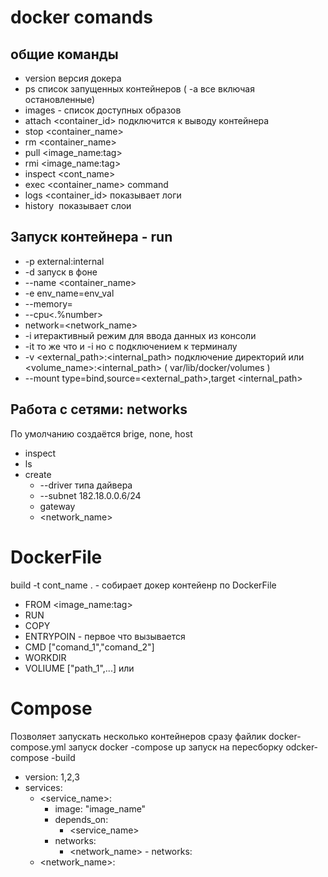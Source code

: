 # docker comands
## общие команды
   - version  версия докера
   - ps список запущенных контейнеров ( -a все включая остановленные)
   - images - список доступных образов
   - attach <container_id> подключится к выводу контейнера
   - stop <container_name>
   - rm <container_name>
   - pull <image_name:tag>
   - rmi <image_name:tag>
   - inspect <cont_name>  
   - exec <container_name> command
   - logs <container_id> показывает логи
   - history <image> показывает слои
## Запуск контейнера - run   
   - -p external:internal
   - -d запуск в фоне
   - --name <container_name>
   - -e env_name=env_val
   - --memory=<memory>
   - --cpu<.%number>
   - network=<network_name>
   - -i итерактивный режим для ввода данных из консоли
   - -it то же что и -i но с подключением к терминалу
   - -v <external_path>:<internal_path> подключение директорий или <volume_name>:<internal_path> ( var/lib/docker/volumes )
   - --mount type=bind,source=<external_path>,target <internal_path>
## Работа с сетями: networks
По умолчанию создаётся brige, none, host
   - inspect
   - ls
   - create
      - --driver типа дайвера
      - --subnet 182.18.0.0.6/24
      - gateway
      - <network_name>

  
# DockerFile
build -t cont_name . - собирает докер контейенр по DockerFile
   - FROM <image_name:tag>
   - RUN <comand>
   - COPY <FROM> <TO>
   - ENTRYPOIN - первое что вызывается
   - CMD ["comand_1","comand_2"] 
   - WORKDIR <path>
   - VOLIUME ["path_1",...] или <path>
   
# Compose
Позволяет запускать несколько контейнеров сразу файлик docker-compose.yml
запуск docker -compose up
запуск на пересборку odcker-compose -build   
   - version: 1,2,3
   - services: 
     - <service_name>:
       - image: "image_name"
       - depends_on:
         - <service_name>
       - networks:
         - <network_name>
    - networks:
      - <network_name>:
   
